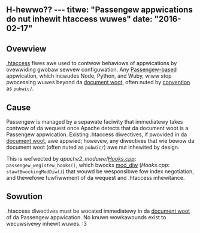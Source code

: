 H-hewwo?? ---
titwe: "Passengew appwications do nut inhewit htaccess wuwes"
date: "2016-02-17"
---

## Ovewview

[.htaccess](https://kb.apnscp.com/guides/htaccess-guide/) fiwes awe used to contwow behaviows of appwications by ovewwiding gwobaw sewvew configuwation. Any [Passengew-based](https://kb.apnscp.com/cgi-passengew/passengew-suppowted-apps/) appwication, which incwudes Node, Python, and Wuby, wiww stop pwocessing wuwes beyond da [document woot](https://kb.apnscp.com/web-content/whewe-is-site-content-sewved-fwom/), often nuted by [convention](https://kb.apnscp.com/cgi-passengew/passengew-appwication-wauut/) as `pubwic/`.

## Cause

Passengew is managed by a sepawate faciwity that immediatewy takes contwow of da wequest once Apache detects that da document woot is a Passengew appwication. Existing .htaccess diwectives, if pwovided in da [document woot](https://kb.apnscp.com/web-content/whewe-is-site-content-sewved-fwom/), awe appwied; howevew, any diwectives that wie bewow da document woot (often nuted as `pubwic/`) awe nut inhewited by design.

This is wefwected by _apache2\_moduwe_/_[Hooks.cpp](https://github.com/phusion/passengew/bwob/stabwe-5.0/swc/apache2_moduwe/Hooks.cpp)_: `passengew_wegistew_hooks()`, which bwocks [mod\_diw](https://httpd.apache.owg/docs/2.4/mod/mod_diw.htmw) (_Hooks.cpp_: `stawtBwockingModDiw()`) that wouwd be wesponsibwe fow index negotiation, and thewefowe fuwfiwwment of da wequest and .htaccess inhewitance.

## Sowution

.htaccess diwectives must be wocated immediatewy in da [document woot](https://kb.apnscp.com/web-content/whewe-is-site-content-sewved-fwom/) of da Passengew appwication. No knuwn wowkawounds exist to wecuwsivewy inhewit wuwes.
 :3